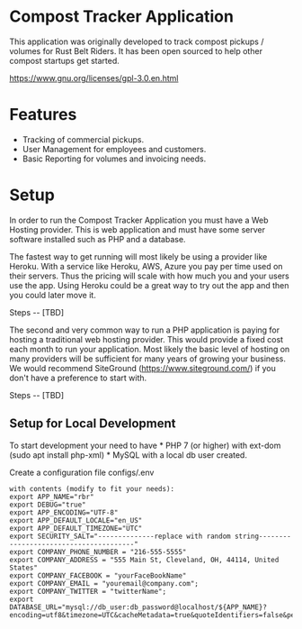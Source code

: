 # Compost Tracker Application

This application was originally developed to track compost pickups / volumes for Rust Belt Riders.  It has been open sourced to help other compost startups get started.

https://www.gnu.org/licenses/gpl-3.0.en.html

# Features

* Tracking of commercial pickups.
* User Management for employees and customers.
* Basic Reporting for volumes and invoicing needs.

# Setup

In order to run the Compost Tracker Application you must have a Web Hosting provider.  This is web application and must have some server software installed such as PHP and a database.

The fastest way to get running will most likely be using a provider like Heroku.  With a service like Heroku, AWS, Azure you pay per time used on their servers.  Thus the pricing will scale with how much you and your users use the app.  Using Heroku could be a great way to try out the app and then you could later move it.  

Steps -- [TBD]

The second and very common way to run a PHP application is paying for hosting a traditional web hosting provider.  This would provide a fixed cost each month to run your application.  Most likely the basic level of hosting on many providers will be sufficient for many years of growing your business.  We would recommend SiteGround (https://www.siteground.com/) if you don't have a preference to start with.

Steps -- [TBD]

## Setup for Local Development

To start development your need to have
    * PHP 7 (or higher) with ext-dom (sudo apt install php-xml)
    * MySQL with a local db user created.

Create a configuration file configs/.env
```
with contents (modify to fit your needs):
export APP_NAME="rbr"
export DEBUG="true"
export APP_ENCODING="UTF-8"
export APP_DEFAULT_LOCALE="en_US"
export APP_DEFAULT_TIMEZONE="UTC"
export SECURITY_SALT="--------------replace with random string---------------------------------------"
export COMPANY_PHONE_NUMBER = "216-555-5555"
export COMPANY_ADDRESS = "555 Main St, Cleveland, OH, 44114, United States"
export COMPANY_FACEBOOK = "yourFaceBookName"
export COMPANY_EMAIL = "youremail@company.com";
export COMPANY_TWITTER = "twitterName";
export DATABASE_URL="mysql://db_user:db_password@localhost/${APP_NAME}?encoding=utf8&timezone=UTC&cacheMetadata=true&quoteIdentifiers=false&persistent=false"
```


